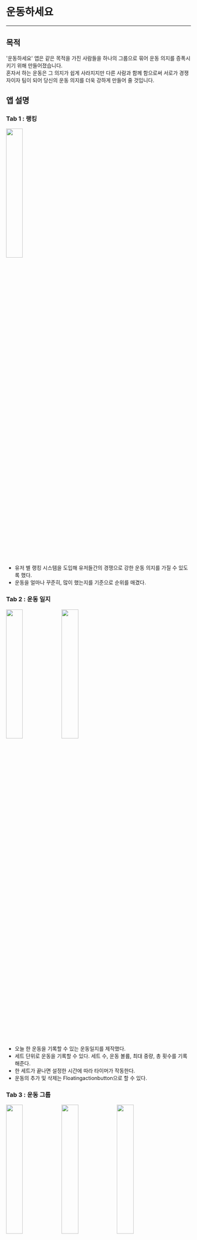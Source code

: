 # 운동하세요
*****
## 목적   
'운동하세요' 앱은 같은 목적을 가진 사람들을 하나의 그룹으로 묶어 운동 의지를 증폭시키기 위해 만들어졌습니다.   
혼자서 하는 운동은 그 의지가 쉽게 사라지지만 다른 사람과 함께 함으로써 서로가 경쟁자이자 팀이 되어 당신의 운동 의지를 더욱 강하게 만들어 줄 것입니다.   
## 앱 설명
### Tab 1 : 랭킹   
<img src = https://user-images.githubusercontent.com/58449555/125558493-b18c1a11-d838-446e-ad17-697b8ecf9804.jpg width="30%" height="30%">    



* 유저 별 랭킹 시스템을 도입해 유저들간의 경쟁으로 강한 운동 의지를 가질 수 있도록 했다.         
* 운동을 얼마나 꾸준히, 많이 했는지를 기준으로 순위를 매겼다.   



### Tab 2 : 운동 일지   
<img src = https://user-images.githubusercontent.com/58449555/125558488-8837f850-b925-434a-9f58-247bdfb958e9.jpg width="30%" height="30%"><img src = https://user-images.githubusercontent.com/58449555/125558495-7741f5ef-a26e-4ba0-9a11-a49487001eb9.jpg width="30%" height="30%">


* 오늘 한 운동을 기록할 수 있는 운동일지를 제작했다.   
* 세트 단위로 운동을 기록할 수 있다. 세트 수, 운동 볼륨, 최대 중량, 총 횟수를 기록해준다.   
* 한 세트가 끝나면 설정한 시간에 따라 타이머가 작동한다.   
* 운동의 추가 및 삭제는 Floatingactionbutton으로 할 수 있다.   


### Tab 3 : 운동 그룹 
<img src = https://user-images.githubusercontent.com/58449555/125558484-aa9e5da5-e76a-4a34-ada0-f05808eb38e1.jpg width="30%" height="30%"><img src = https://user-images.githubusercontent.com/58449555/125558491-a1e9018c-6a16-4a8d-b8ae-f966f9f81fba.jpg width="30%" height="30%"><img src = https://user-images.githubusercontent.com/58449555/125558476-7fd9922f-5d99-4587-9ed8-03573db35fdf.jpg width="30%" height="30%">


* 이 앱의 핵심 기능으로, 비슷한 운동 목적과 목표를 가진 사람들 끼리 그룹을 구성하여, 서로가 운동을 얼마나 했는지 볼 수 있다.   
* 또한, Progressbar로 그룹 전체의 운동 목표 달성 정도를 보여주어, 그룹 구성원간의 운동 의지를 강화시킨다.   
* 운동 목표 달성도, 운동 볼륨, 운동 달성도 등을 기준으로 그룹을 Sorting해서 보여준다.   
* 새로운 그룹을 생성할 수 있으며 운동 목표와 최대 인원수, 그룹 소개글을 설정할 수 있다.   


*****
## 앱 구현   
### Tab 1   
#### Frontend   
* Recyclerview를 사용해 서버에서 받은 상위 랭킹 유저들을 띄워줌   
#### Backend   
* DB에서 가장 많이 운동을 한 유저들을 sorting하여 앱으로 넘겨준다.   
### Tab 2
#### Frontend
* Calendarview를 사용해 각 날짜 별로 운동일지를 기록할 수 있도록 한다.
* Floatingactionbutton으로 운동을 추가/삭제 하고 타이머를 설정할 수 있도록 했다.
* Recyclerview의 운동을 터치하면 dialog를 통해 중량과 횟수를 기록할 수 있도록 했다.
* 중량과 횟수를 기록하고 나면 자동으로 타이머가 실행되도록 했다.
#### Backend
* 달력에서 날짜를 고를 때 마다 서버에 request를 보내 해당 날짜의 운동 일지를 가져온다.
### Tab 3
#### Frontend 
* 내 그룹을 볼 수 있는 Recyclerview와 Recyclerview의 마지막 item으로 추가 버튼을 만들었다.
* 내 그룹에 있는 그룹을 터치하면 그룹을 보여주는 Activity를 통해 그룹의 자세한 정보를 보여준다.
#### Backend
* 서버로 그룹 id를 전달하면 서버에서 유저 목록이나 그룹의 정보를 query하여 다시 앱으로 전달한다.
